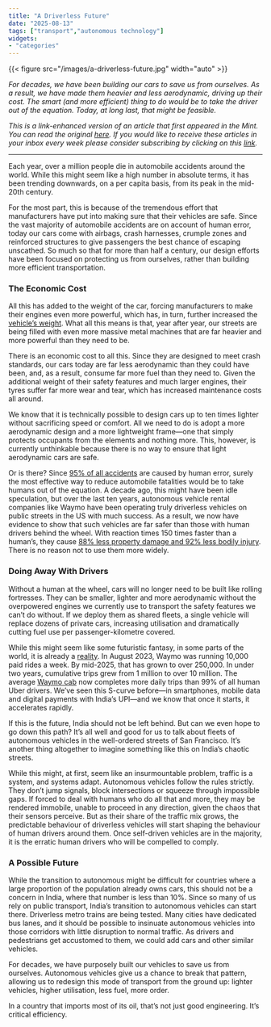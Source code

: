 ```yaml
---
title: "A Driverless Future"
date: "2025-08-13"
tags: ["transport","autonomous technology"]
widgets: 
- "categories"
---
```


{{< figure src="/images/a-driverless-future.jpg" width="auto" >}}

_For decades, we have been building our cars to save us from ourselves. As a result, we have made them heavier and less aerodynamic, driving up their cost. The smart (and more efficient) thing to do would be to take the driver out of the equation. Today, at long last, that might be feasible._

<!--more-->
_This is a link-enhanced version of an article that first appeared in the Mint. You can read the original [here](https://www.livemint.com/opinion/online-views/automobile-accident-fatalities-car-safety-features-self-driving-design-lightweight-vehicles-waymo-driverless-technology-11754923378249.html). If you would like to receive these articles in your inbox every week please consider subscribing by clicking on this [link](https://paragraph.xyz/@exmachina)._

---

Each year, over a million people die in automobile accidents around the world. While this might seem like a high number in absolute terms, it has been trending downwards, on a per capita basis, from its peak in the mid-20th century.

For the most part, this is because of the tremendous effort that manufacturers have put into making sure that their vehicles are safe. Since the vast majority of automobile accidents are on account of human error, today our cars come with airbags, crash harnesses, crumple zones and reinforced structures to give passengers the best chance of escaping unscathed. So much so that for more than half a century, our design efforts have been focused on protecting us from ourselves, rather than building more efficient transportation.

### The Economic Cost

All this has added to the weight of the car, forcing manufacturers to make their engines even more powerful, which has, in turn, further increased the [vehicle’s weight](https://austinvernon.site/blog/cheaptransportation.html?utm_source=substack&utm_medium=email). What all this means is that, year after year, our streets are being filled with even more massive metal machines that are far heavier and more powerful than they need to be.

There is an economic cost to all this. Since they are designed to meet crash standards, our cars today are far less aerodynamic than they could have been, and, as a result, consume far more fuel than they need to. Given the additional weight of their safety features and much larger engines, their tyres suffer far more wear and tear, which has increased maintenance costs all around.

We know that it is technically possible to design cars up to ten times lighter without sacrificing speed or comfort. All we need to do is adopt a more aerodynamic design and a more lightweight frame—one that simply protects occupants from the elements and nothing more. This, however, is currently unthinkable because there is no way to ensure that light aerodynamic cars are safe.

Or is there? Since [95% of all accidents](https://www.baileyjavinscarter.com/what-percentage-of-auto-accidents-are-caused-by-human-error/) are caused by human error, surely the most effective way to reduce automobile fatalities would be to take humans out of the equation. A decade ago, this might have been idle speculation, but over the last ten years, autonomous vehicle rental companies like Waymo have been operating truly driverless vehicles on public streets in the US with much success. As a result, we now have evidence to show that such vehicles are far safer than those with human drivers behind the wheel. With reaction times 150 times faster than a human’s, they cause [88% less property damage and 92% less bodily injury](https://waymo.com/blog/2024/12/new-swiss-re-study-waymo). There is no reason not to use them more widely.

### Doing Away With Drivers

Without a human at the wheel, cars will no longer need to be built like rolling fortresses. They can be smaller, lighter and more aerodynamic without the overpowered engines we currently use to transport the safety features we can’t do without. If we deploy them as shared fleets, a single vehicle will replace dozens of private cars, increasing utilisation and dramatically cutting fuel use per passenger-kilometre covered.

While this might seem like some futuristic fantasy, in some parts of the world, it is already a [reality](https://waymo.com/research/do-autonomous-vehicles-outperform-latest-generation-human-driven-vehicles-25-million-miles/). In August 2023, Waymo was running 10,000 paid rides a week. By mid-2025, that has grown to over 250,000. In under two years, cumulative trips grew from 1 million to over 10 million. The average [Waymo cab](https://unchartedterritories.tomaspueyo.com/p/robotaxis-are-here?utm_source=substack&utm_medium=email) now completes more daily trips than 99% of all human Uber drivers. We’ve seen this S-curve before—in smartphones, mobile data and digital payments with India’s UPI—and we know that once it starts, it accelerates rapidly.

If this is the future, India should not be left behind. But can we even hope to go down this path? It’s all well and good for us to talk about fleets of autonomous vehicles in the well-ordered streets of San Francisco. It’s another thing altogether to imagine something like this on India’s chaotic streets.

While this might, at first, seem like an insurmountable problem, traffic is a system, and systems adapt. Autonomous vehicles follow the rules strictly. They don’t jump signals, block intersections or squeeze through impossible gaps. If forced to deal with humans who do all that and more, they may be rendered immobile, unable to proceed in any direction, given the chaos that their sensors perceive. But as their share of the traffic mix grows, the predictable behaviour of driverless vehicles will start shaping the behaviour of human drivers around them. Once self-driven vehicles are in the majority, it is the erratic human drivers who will be compelled to comply.

### A Possible Future

While the transition to autonomous might be difficult for countries where a large proportion of the population already owns cars, this should not be a concern in India, where that number is less than 10%. Since so many of us rely on public transport, India’s transition to autonomous vehicles can start there. Driverless metro trains are being tested. Many cities have dedicated bus lanes, and it should be possible to insinuate autonomous vehicles into those corridors with little disruption to normal traffic. As drivers and pedestrians get accustomed to them, we could add cars and other similar vehicles.

For decades, we have purposely built our vehicles to save us from ourselves. Autonomous vehicles give us a chance to break that pattern, allowing us to redesign this mode of transport from the ground up: lighter vehicles, higher utilisation, less fuel, more order.

In a country that imports most of its oil, that’s not just good engineering. It’s critical efficiency.
